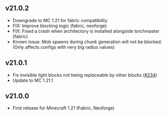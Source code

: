 ## v21.0.2
- Downgrade to MC 1.21 for fabric compatibility
- FIX: Improve blocking logic (fabric, neoforge)
- FIX: Fixed a crash when architectory is installed alongside torchmaster (fabric)
- Known Issue: Mob spawns during chunk generation will not be blocked. (Only affects configs with very big radius values)

## v21.0.1 
- Fix invisible light blocks not being replaceable by other blocks ([#234](https://github.com/Xalcon/TorchMaster/issues/234))
- Update to MC 1.21.1

## v21.0.0
- First release for Minecraft 1.21 (Fabric, Neoforge)